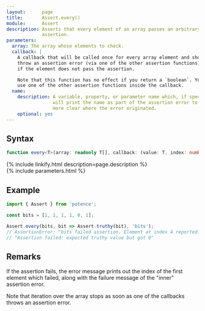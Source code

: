 ```yaml
---
layout:      page
title:       Assert.every()
module:      Assert
description: Asserts that every element of an array passes an arbitrary
             assertion.
parameters:
  array: The array whose elements to check.
  callback: |
    A callback that will be called once for every array element and should
    throw an assertion error (via one of the other assertion functions)
    if the element does not pass the assertion.

    Note that this function has no effect if you return a `boolean`. You must
    use one of the other assertion functions inside the callback.
  name:
    description: A variable, property, or parameter name which, if specified,
                 will print the name as part of the assertion error to make it
                 more clear where the error originated.
    optional: yes
---
```

## Syntax

```ts
function every<T>(array: readonly T[], callback: (value: T, index: number) => void, name?: string): void
```

<div class="description">{% include linkify.html description=page.description %}</div>
{% include parameters.html %}

## Example

```ts
import { Assert } from 'potence';

const bits = [1, 1, 1, 1, 0, 1];

Assert.every(bits, bit => Assert.truthy(bit), 'bits');
// AssertionError: "bits failed assertion. Element at index 4 reported:
// "Assertion failed: expected truthy value but got 0"
```

## Remarks

If the assertion fails, the error message prints out the index of the first
element which failed, along with the failure message of the "inner" assertion
error.

Note that iteration over the array stops as soon as one of the callbacks throws
an assertion error.
